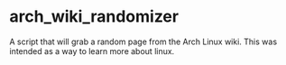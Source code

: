 # arch_wiki_randomizer

A script that will grab a random page from the Arch Linux wiki. This was intended as a way to learn more about linux. 
